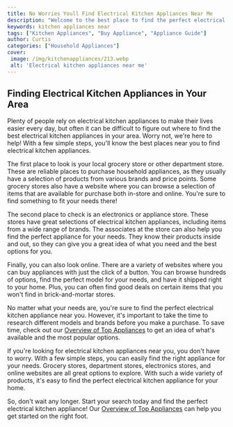 ```yaml
---
title: No Worries Youll Find Electrical Kitchen Appliances Near Me
description: "Welcome to the best place to find the perfect electrical kitchen appliances for your home Whether youre looking for a specific brand or just need advice youll find all the help you need Get ready to make your cooking life easier and browse today"
keywords: kitchen appliances near
tags: ["Kitchen Appliances", "Buy Appliance", "Appliance Guide"]
author: Curtis
categories: ["Household Appliances"]
cover: 
 image: /img/kitchenappliances/213.webp
 alt: 'Electrical kitchen appliances near me'
---
```

## Finding Electrical Kitchen Appliances in Your Area

Plenty of people rely on electrical kitchen appliances to make their lives easier every day, but often it can be difficult to figure out where to find the best electrical kitchen appliances in your area. Worry not, we're here to help! With a few simple steps, you'll know the best places near you to find electrical kitchen appliances. 

The first place to look is your local grocery store or other department store. These are reliable places to purchase household appliances, as they usually have a selection of products from various brands and price points. Some grocery stores also have a website where you can browse a selection of items that are available for purchase both in-store and online. You're sure to find something to fit your needs there! 

The second place to check is an electronics or appliance store. These stores have great selections of electrical kitchen appliances, including items from a wide range of brands. The associates at the store can also help you find the perfect appliance for your needs. They know their products inside and out, so they can give you a great idea of what you need and the best options for you. 

Finally, you can also look online. There are a variety of websites where you can buy appliances with just the click of a button. You can browse hundreds of options, find the perfect model for your needs, and have it shipped right to your home. Plus, you can often find good deals on certain items that you won't find in brick-and-mortar stores. 

No matter what your needs are, you're sure to find the perfect electrical kitchen appliance near you. However, it's important to take the time to research different models and brands before you make a purchase. To save time, check out our [Overview of Top Appliances](./pages/appliance-overview) to get an idea of what's available and the most popular options. 

If you're looking for electrical kitchen appliances near you, you don't have to worry. With a few simple steps, you can easily find the right appliance for your needs. Grocery stores, department stores, electronics stores, and online websites are all great options to explore. With such a wide variety of products, it's easy to find the perfect electrical kitchen appliance for your home. 

So, don't wait any longer. Start your search today and find the perfect electrical kitchen appliance! Our [Overview of Top Appliances](./pages/appliance-overview) can help you get started on the right foot.
